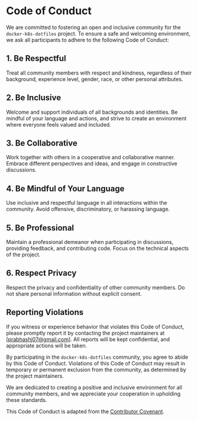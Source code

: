 # Code of Conduct

We are committed to fostering an open and inclusive community for the `docker-k8s-dotfiles` project. To ensure a safe and welcoming environment, we ask all participants to adhere to the following Code of Conduct:

## 1. Be Respectful

Treat all community members with respect and kindness, regardless of their background, experience level, gender, race, or other personal attributes.

## 2. Be Inclusive

Welcome and support individuals of all backgrounds and identities. Be mindful of your language and actions, and strive to create an environment where everyone feels valued and included.

## 3. Be Collaborative

Work together with others in a cooperative and collaborative manner. Embrace different perspectives and ideas, and engage in constructive discussions.

## 4. Be Mindful of Your Language

Use inclusive and respectful language in all interactions within the community. Avoid offensive, discriminatory, or harassing language.

## 5. Be Professional

Maintain a professional demeanor when participating in discussions, providing feedback, and contributing code. Focus on the technical aspects of the project.

## 6. Respect Privacy

Respect the privacy and confidentiality of other community members. Do not share personal information without explicit consent.

## Reporting Violations

If you witness or experience behavior that violates this Code of Conduct, please promptly report it by contacting the project maintainers at [prabhashj07@gmail.com]. All reports will be kept confidential, and appropriate actions will be taken.

By participating in the `docker-k8s-dotfiles` community, you agree to abide by this Code of Conduct. Violations of this Code of Conduct may result in temporary or permanent exclusion from the community, as determined by the project maintainers.

We are dedicated to creating a positive and inclusive environment for all community members, and we appreciate your cooperation in upholding these standards.

This Code of Conduct is adapted from the [Contributor Covenant](https://www.contributor-covenant.org/version/2/0/code_of_conduct.html).
